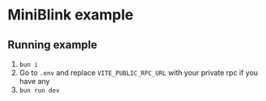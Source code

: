 # MiniBlink example

## Running example
1. `bun i`
2. Go to `.env` and replace `VITE_PUBLIC_RPC_URL` with your private rpc if you have any
3. `bun run dev`
